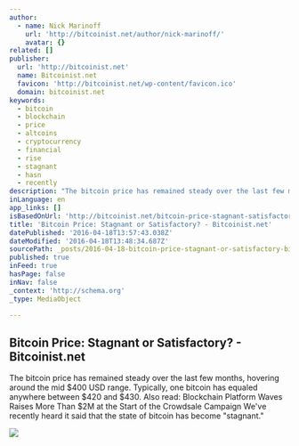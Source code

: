 ```yaml
---
author:
  - name: Nick Marinoff
    url: 'http://bitcoinist.net/author/nick-marinoff/'
    avatar: {}
related: []
publisher:
  url: 'http://bitcoinist.net'
  name: Bitcoinist.net
  favicon: 'http://bitcoinist.net/wp-content/favicon.ico'
  domain: bitcoinist.net
keywords:
  - bitcoin
  - blockchain
  - price
  - altcoins
  - cryptocurrency
  - financial
  - rise
  - stagnant
  - hasn
  - recently
description: "The bitcoin price has remained steady over the last few months, hovering around the mid $400 USD range. Typically, one bitcoin has equaled anywhere between $420 and $430. Also read: Blockchain Platform Waves Raises More Than $2M at the Start of the Crowdsale Campaign We've recently heard it said that the state of bitcoin has become \"stagnant.\""
inLanguage: en
app_links: []
isBasedOnUrl: 'http://bitcoinist.net/bitcoin-price-stagnant-satisfactory/'
title: 'Bitcoin Price: Stagnant or Satisfactory? - Bitcoinist.net'
datePublished: '2016-04-18T13:57:43.038Z'
dateModified: '2016-04-18T13:48:34.687Z'
sourcePath: _posts/2016-04-18-bitcoin-price-stagnant-or-satisfactory-bitcoinistnet.md
published: true
inFeed: true
hasPage: false
inNav: false
_context: 'http://schema.org'
_type: MediaObject

---
```

<article style=""><h1>Bitcoin Price: Stagnant or Satisfactory? - Bitcoinist.net</h1><p>The bitcoin price has remained steady over the last few months, hovering around the mid $400 USD range. Typically, one bitcoin has equaled anywhere between $420 and $430. Also read: Blockchain Platform Waves Raises More Than $2M at the Start of the Crowdsale Campaign We've recently heard it said that the state of bitcoin has become "stagnant."</p><img src="http://bitcoinist.net/wp-content/uploads/2016/04/Finance-market.jpg" /></article>